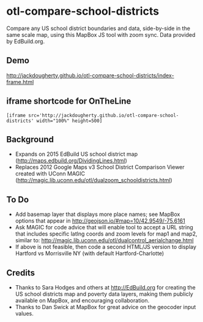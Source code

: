 # otl-compare-school-districts
Compare any US school district boundaries and data, side-by-side in the same scale map, using this MapBox JS tool with zoom sync. Data provided by EdBuild.org.

## Demo
http://jackdougherty.github.io/otl-compare-school-districts/index-frame.html

## iframe shortcode for OnTheLine
```
[iframe src='http://jackdougherty.github.io/otl-compare-school-districts' width="100%" height=500]
```
## Background
- Expands on 2015 EdBuild US school district map (http://maps.edbuild.org/DividingLines.html)
- Replaces 2012 Google Maps v3 School District Comparison Viewer created with UConn MAGIC (http://magic.lib.uconn.edu/otl/dualzoom_schooldistricts.html)

## To Do
- Add basemap layer that displays more place names; see MapBox options that appear in http://geojson.io/#map=10/42.9549/-75.6161
- Ask MAGIC for code advice that will enable tool to accept a URL string that includes specific latlng coords and zoom levels for map1 and map2, similar to: http://magic.lib.uconn.edu/otl/dualcontrol_aerialchange.html
- If above is not feasible, then code a second HTML/JS version to display Hartford vs Morrisville NY (with default Hartford-Charlotte)

## Credits
- Thanks to Sara Hodges and others at http://EdBuild.org for creating the US school districts map and poverty data layers, making them publicly available on MapBox, and encouraging collaboration.
- Thanks to Dan Swick at MapBox for great advice on the geocoder input values.
